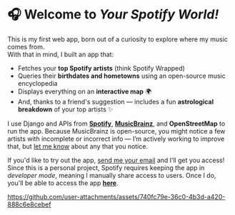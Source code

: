 # 🎧 Welcome to *Your Spotify World!*

This is my first web app, born out of a curiosity to explore where my music comes from.  
With that in mind, I built an app that:

- Fetches your **top Spotify artists** (think Spotify Wrapped)  
- Queries their **birthdates and hometowns** using an open-source music encyclopedia  
- Displays everything on an **interactive map** 🌍  
- And, thanks to a friend's suggestion — includes a fun **astrological breakdown** of your top artists ✨

I use Django and APIs from [**Spotify**](https://developer.spotify.com/documentation/web-api), [**MusicBrainz**](https://musicbrainz.org/), and **OpenStreetMap** to run the app. Because MusicBrainz is open-source, you might notice a few artists with incomplete or incorrect info — I’m actively working to improve that, but [let me know](mailto:evanfantozzi@gmail.com) about any that you notice.

If you'd like to try out the app, [send me your email](mailto:evanfantozzi@gmail.com) and I’ll get you access! Since this is a personal project, Spotify requires keeping the app in *developer mode*, meaning I manually share access to users. Once I do, you'll be able to access the app [**here**](https://evanfantozzi.pythonanywhere.com). 

https://github.com/user-attachments/assets/740fc79e-36c0-4b3d-a420-888c6e8cebef

